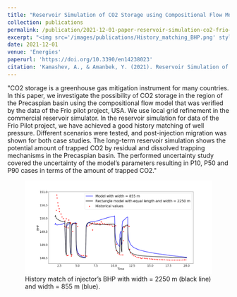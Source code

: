 ```yaml
---
title: "Reservoir Simulation of CO2 Storage using Compositional Flow Model for geological formations in Frio Field and Precaspian Basin"
collection: publications
permalink: /publication/2021-12-01-paper-reservoir-simulation-co2-frio-precaspian
excerpt: "<img src='/images/publications/History_matching_BHP.png' style='float:left;width:360px;height:120px;'>"
date: 2021-12-01
venue: 'Energies'
paperurl: 'https://doi.org/10.3390/en14238023'
citation: 'Kamashev, A., & Amanbek, Y. (2021). Reservoir Simulation of CO2 Storage Using Compositional Flow Model for Geological Formations in Frio Field and Precaspian Basin. Energies, 14(23), 8023.'
---
```


"CO2 storage is a greenhouse gas mitigation instrument for many countries. In this paper, we investigate the possibility of CO2 storage in the region of the Precaspian basin using the 
compositional flow model that was verified by the data of the Frio pilot project, USA. We use local grid refinement in the commercial reservoir simulator. In the reservoir simulation 
for data of the Frio Pilot project, we have achieved a good history matching of well pressure. Different scenarios were tested, and post-injection migration was shown for both case 
studies. The long-term reservoir simulation shows the potential amount of trapped CO2 by residual and dissolved trapping mechanisms in the Precaspian basin. The performed uncertainty 
study covered the uncertainty of the model’s parameters resulting in P10, P50 and P90 cases in terms of the amount of trapped CO2."


<figure>
  <p align="center">
  <div class="image_resize">
  <img src="/images/publications/History_matching_BHP.png"  alt="">
  <figcaption> History match of injector’s BHP with width = 2250 m (black line) and width = 855 m (blue). </figcaption>
  </div>
  </p>
</figure>